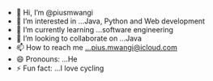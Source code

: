 - 👋 Hi, I’m @piusmwangi
- 👀 I’m interested in ...Java, Python and Web development
- 🌱 I’m currently learning ...software engineering
- 💞️ I’m looking to collaborate on ...Java
- 📫 How to reach me ...pius.mwangi@icloud.com
- 😄 Pronouns: ...He
- ⚡ Fun fact: ...I love cycling

<!---
piusmwangi/piusmwangi is a ✨ special ✨ repository because its `README.md` (this file) appears on your GitHub profile.
You can click the Preview link to take a look at your changes.
--->
